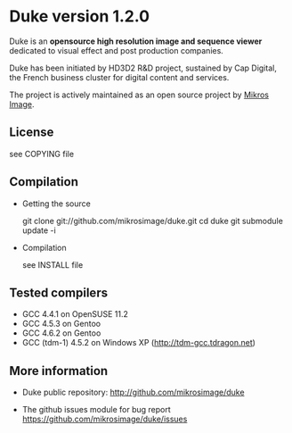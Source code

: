 Duke version 1.2.0
==================

Duke is an **opensource high resolution image and sequence viewer** dedicated to visual effect and post production companies.

Duke has been initiated by HD3D2 R&D project, sustained by Cap Digital, the French business cluster for digital content and services.

The project is actively maintained as an open source project by [Mikros Image](http://www.mikrosimage.eu).
    

License
-------

  see COPYING file


Compilation
-----------

* Getting the source

    git clone git://github.com/mikrosimage/duke.git
    cd duke
    git submodule update -i

* Compilation

  see INSTALL file


Tested compilers
----------------

* GCC 4.4.1 on OpenSUSE 11.2
* GCC 4.5.3 on Gentoo
* GCC 4.6.2 on Gentoo
* GCC (tdm-1) 4.5.2 on Windows XP (http://tdm-gcc.tdragon.net)


More information 
----------------

* Duke public repository:
http://github.com/mikrosimage/duke

* The github issues module for bug report
https://github.com/mikrosimage/duke/issues
